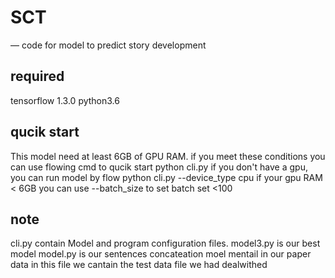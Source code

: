 # SCT
— code for model to predict story development
## required 
tensorflow 1.3.0 
python3.6 
## qucik start
This model need at least 6GB of GPU RAM. if you meet these conditions you can use flowing cmd to qucik start
python cli.py
if you don't have a gpu, you can run model by flow
python cli.py --device_type cpu
if your gpu RAM < 6GB
you can use --batch_size to set batch set <100
## note
cli.py contain Model and program configuration files.
model3.py is our best model
model.py is our sentences concateation moel mentail in our paper
data in this file we cantain the test data file we had dealwithed


